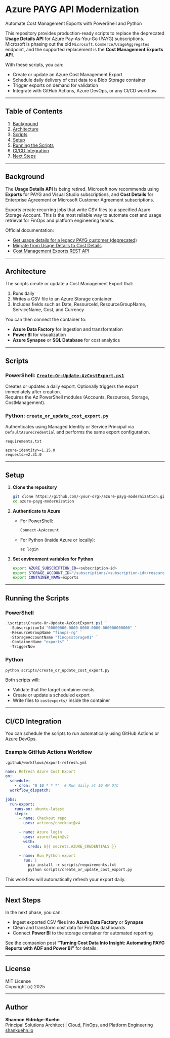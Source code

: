 # Azure PAYG API Modernization  
Automate Cost Management Exports with PowerShell and Python  

This repository provides production-ready scripts to replace the deprecated **Usage Details API** for Azure Pay-As-You-Go (PAYG) subscriptions.  
Microsoft is phasing out the old `Microsoft.Commerce/UsageAggregates` endpoint, and the supported replacement is the **Cost Management Exports API**.  

With these scripts, you can:  
- Create or update an Azure Cost Management Export  
- Schedule daily delivery of cost data to a Blob Storage container  
- Trigger exports on demand for validation  
- Integrate with GitHub Actions, Azure DevOps, or any CI/CD workflow  

---

## Table of Contents  
1. [Background](#background)  
2. [Architecture](#architecture)  
3. [Scripts](#scripts)  
4. [Setup](#setup)  
5. [Running the Scripts](#running-the-scripts)  
6. [CI/CD Integration](#cicd-integration)  
7. [Next Steps](#next-steps)  

---

## Background  
The **Usage Details API** is being retired. Microsoft now recommends using **Exports** for PAYG and Visual Studio subscriptions, and **Cost Details** for Enterprise Agreement or Microsoft Customer Agreement subscriptions.  

Exports create recurring jobs that write CSV files to a specified Azure Storage Account. This is the most reliable way to automate cost and usage retrieval for FinOps and platform engineering teams.  

Official documentation:  
- [Get usage details for a legacy PAYG customer (deprecated)](https://learn.microsoft.com/en-us/azure/cost-management-billing/automate/get-usage-details-legacy-customer)  
- [Migrate from Usage Details to Cost Details](https://learn.microsoft.com/en-us/azure/cost-management-billing/automate/migrate-consumption-usage-details-api)  
- [Cost Management Exports REST API](https://learn.microsoft.com/en-us/rest/api/cost-management/exports)  

---

## Architecture  
The scripts create or update a Cost Management Export that:  
1. Runs daily  
2. Writes a CSV file to an Azure Storage container  
3. Includes fields such as Date, ResourceId, ResourceGroupName, ServiceName, Cost, and Currency  

You can then connect the container to:  
- **Azure Data Factory** for ingestion and transformation  
- **Power BI** for visualization  
- **Azure Synapse** or **SQL Database** for cost analytics  

---

## Scripts  

### PowerShell: [`Create-Or-Update-AzCostExport.ps1`](./scripts/Create-Or-Update-AzCostExport.ps1)  
Creates or updates a daily export. Optionally triggers the export immediately after creation.  
Requires the Az PowerShell modules (Accounts, Resources, Storage, CostManagement).  

### Python: [`create_or_update_cost_export.py`](./scripts/create_or_update_cost_export.py)  
Authenticates using Managed Identity or Service Principal via `DefaultAzureCredential` and performs the same export configuration.  

`requirements.txt`  
```
azure-identity>=1.15.0
requests>=2.31.0
```

---

## Setup  

1. **Clone the repository**
   ```bash
   git clone https://github.com/<your-org>/azure-payg-modernization.git
   cd azure-payg-modernization
   ```

2. **Authenticate to Azure**
   - For PowerShell:
     ```powershell
     Connect-AzAccount
     ```
   - For Python (inside Azure or locally):
     ```bash
     az login
     ```

3. **Set environment variables for Python**
   ```bash
   export AZURE_SUBSCRIPTION_ID=<subscription-id>
   export STORAGE_ACCOUNT_ID="/subscriptions/<subscription-id>/resourceGroups/<rg>/providers/Microsoft.Storage/storageAccounts/<account>"
   export CONTAINER_NAME=exports
   ```

---

## Running the Scripts  

### PowerShell  
```powershell
.\scripts\Create-Or-Update-AzCostExport.ps1 `
  -SubscriptionId "00000000-0000-0000-0000-000000000000" `
  -ResourceGroupName "finops-rg" `
  -StorageAccountName "finopsstorage01" `
  -ContainerName "exports" `
  -TriggerNow
```

### Python  
```bash
python scripts/create_or_update_cost_export.py
```

Both scripts will:  
- Validate that the target container exists  
- Create or update a scheduled export  
- Write files to `costexports/` inside the container  

---

## CI/CD Integration  

You can schedule the scripts to run automatically using GitHub Actions or Azure DevOps.  

### Example GitHub Actions Workflow  
`.github/workflows/export-refresh.yml`  
```yaml
name: Refresh Azure Cost Export
on:
  schedule:
    - cron: "0 10 * * *"  # Run daily at 10 AM UTC
  workflow_dispatch:

jobs:
  run-export:
    runs-on: ubuntu-latest
    steps:
      - name: Checkout repo
        uses: actions/checkout@v4

      - name: Azure login
        uses: azure/login@v2
        with:
          creds: ${{ secrets.AZURE_CREDENTIALS }}

      - name: Run Python export
        run: |
          pip install -r scripts/requirements.txt
          python scripts/create_or_update_cost_export.py
```

This workflow will automatically refresh your export daily.

---

## Next Steps  

In the next phase, you can:  
- Ingest exported CSV files into **Azure Data Factory** or **Synapse**  
- Clean and transform cost data for FinOps dashboards  
- Connect **Power BI** to the storage container for automated reporting  

See the companion post **“Turning Cost Data Into Insight: Automating PAYG Reports with ADF and Power BI”** for details.  

---

## License  
MIT License  
Copyright (c) 2025  

---

## Author  
**Shannon Eldridge-Kuehn**  
Principal Solutions Architect | Cloud, FinOps, and Platform Engineering  
[shankuehn.io](https://www.shankuehn.io)
